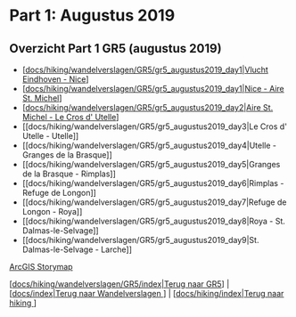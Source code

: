 # Part 1: Augustus 2019

## Overzicht Part 1 GR5 (augustus 2019)

- [[docs/hiking/wandelverslagen/GR5/gr5_augustus2019_day1|Vlucht Eindhoven - Nice]]
- [[docs/hiking/wandelverslagen/GR5/gr5_augustus2019_day1|Nice - Aire St. Michel]]
- [[docs/hiking/wandelverslagen/GR5/gr5_augustus2019_day2|Aire St. Michel - Le Cros d' Utelle]]
- [[docs/hiking/wandelverslagen/GR5/gr5_augustus2019_day3|Le Cros d' Utelle - Utelle]]
- [[docs/hiking/wandelverslagen/GR5/gr5_augustus2019_day4|Utelle - Granges de la Brasque]]
- [[docs/hiking/wandelverslagen/GR5/gr5_augustus2019_day5|Granges de la Brasque - Rimplas]]
- [[docs/hiking/wandelverslagen/GR5/gr5_augustus2019_day6|Rimplas - Refuge de Longon]]
- [[docs/hiking/wandelverslagen/GR5/gr5_augustus2019_day7|Refuge de Longon - Roya]]
- [[docs/hiking/wandelverslagen/GR5/gr5_augustus2019_day8|Roya - St. Dalmas-le-Selvage]]
- [[docs/hiking/wandelverslagen/GR5/gr5_augustus2019_day9|St. Dalmas-le-Selvage - Larche]]


[ArcGIS Storymap](https://www.arcgis.com/home/item.html?id=f64dfad84acc40dfaf3cfb28f928315d)


[[docs/hiking/wandelverslagen/GR5/index|Terug naar GR5]] | [[docs/index|Terug naar Wandelverslagen ]] | [[docs/hiking/index|Terug naar hiking ]]

[//begin]: # "Autogenerated link references for markdown compatibility"
[docs/hiking/wandelverslagen/GR5/gr5_augustus2019_day1|Vlucht Eindhoven - Nice]: gr5_augustus2019_day1 "Dag 1: 08/08/2019"
[docs/hiking/wandelverslagen/GR5/gr5_augustus2019_day1|Nice - Aire St. Michel]: gr5_augustus2019_day1 "Dag 1: 08/08/2019"
[docs/hiking/wandelverslagen/GR5/gr5_augustus2019_day2|Aire St. Michel - Le Cros d' Utelle]: gr5_augustus2019_day2 "Dag 2: 09/08/2019"
[docs/hiking/wandelverslagen/GR5/index|Terug naar GR5]: index "gr5"
[docs/index|Terug naar Wandelverslagen ]: ../../../index "Stoops Foamnotes"
[docs/hiking/index|Terug naar hiking ]: ../../index "Hiking"
[//end]: # "Autogenerated link references"
